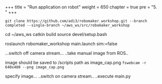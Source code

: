 +++
title = "Run application on robot"
weight = 650
chapter = true
pre = "5. "
+++

```
git clone https://github.com/adi3/robomaker_workshop.git --branch completed --single-branch ~/aws_ws/src/robomaker_workshop
```

cd ~/aws_ws
catkin build
source devel/setup.bash

roslaunch robomaker_workshop main.launch sim:=false

...switch off camera stream...
..take manual image from ROS..

image should be saved to /scripts path as image_cap.png
`fswebcam -r 640x480 --png image_cap.png`

specify image...
..switch on camera stream..
..execute main.py
